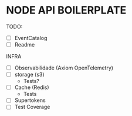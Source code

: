 # NODE API BOILERPLATE

TODO:
- [ ] EventCatalog
- [ ] Readme

INFRA
- [ ] Observabilidade (Axiom OpenTelemetry)
- [ ] storage (s3)
    - Tests?
- [ ] Cache (Redis)
    - Tests
- [ ] Supertokens
- [ ] Test Coverage